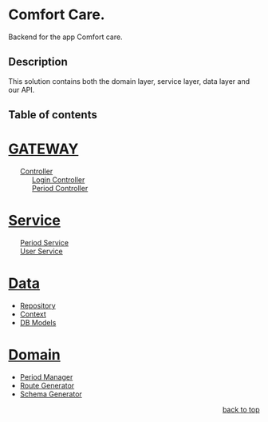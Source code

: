 <a name="readme-top"></a>

# Comfort Care.

Backend for the app Comfort care.

## Description

This solution contains both the domain layer, service layer, data layer and our API.

## Table of contents
<h1><a href="ComfortCare.Api">GATEWAY</a></h1>
<ul>
    <li style="list-style: none;">
        <a href="ComfortCare.Api/Controllers">Controller</a>
        <ul>
            <li style="list-style: none;"><a href="ComfortCare.Api/Controllers/LoginController.cs">Login Controller</a></li>
            <li style="list-style: none;"><a href="ComfortCare.Api/Controllers/PeriodController.cs">Period Controller</a></li>
        </ul>
    </li>
</ul>
<h1><a href="ComfortCare.Service">Service</a></h1>
<ul>
    <li style="list-style: none;"><a href="ComfortCare.Service/PeriodService.cs">Period Service</a></li>
    <li style="list-style: none;"><a href="ComfortCare.Service/UserService.cs">User Service</a></li>
</ul>
<h1><a href="#Data">Data</a></h1>
<ul>
    <li><a href="#Data/ComfortCareRepository">Repository</a></li>
    <li>
        <a href="#Data/ComfortCareDbContext">Context</a>
    <li><a href="#Data/Models">DB Models</a></li>
</ul>
<h1><a href="#Domain">Domain</a></h1>
<ul>
    <li>
        <a href="#BusinessLogic/PeriodManager">Period Manager</a>
    <li><a href="#BusinessLogic/RouteGenerator">Route Generator</a></li>
    <li><a href="#BusinessLogic/SchemaGenerator">Schema Generator</a></li>
    </li>
</ul>
<p align="right"><a href="#readme-top">back to top</a></p>
